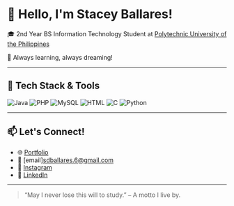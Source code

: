 # 👋 Hello, I'm Stacey Ballares!

🎓 2nd Year BS Information Technology Student at [Polytechnic University of the Philippines](https://www.pup.edu.ph/)

🧠 Always learning, always dreaming!

---

## 🔧 Tech Stack & Tools

![Java](https://img.shields.io/badge/Java-ED8B00?style=for-the-badge\&logo=java\&logoColor=white)
![PHP](https://img.shields.io/badge/PHP-777BB4?style=for-the-badge\&logo=php\&logoColor=white)
![MySQL](https://img.shields.io/badge/MySQL-005e87?style=for-the-badge\&logo=mysql\&logoColor=white)
![HTML](https://img.shields.io/badge/HTML-e34c26?style=for-the-badge\&logo=html5\&logoColor=white)
![C](https://img.shields.io/badge/C-00599C?style=for-the-badge&logo=c&logoColor=white)
![Python](https://img.shields.io/badge/Python-3776AB?style=for-the-badge&logo=python&logoColor=white)


---



## 📫 Let's Connect!

* 🌐 [Portfolio](https://staceydbb.github.io/portfolio/index.html)
* 💌 [email]sdballares.6@gmail.com
* 📸 [Instagram](https://instagram.com/staceyballares)
* 💼 [LinkedIn](https://www.linkedin.com/in/stacey-ballares-902a33329/)

---

> “May I never lose this will to study.” – A motto I live by.
